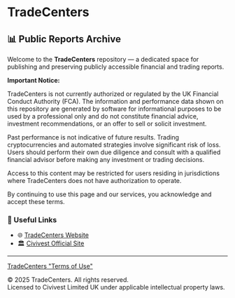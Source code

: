 # TradeCenters

## 📊 Public Reports Archive

Welcome to the **TradeCenters** repository — a dedicated space for publishing and preserving publicly accessible financial and trading reports.



**Important Notice:**

TradeCenters is not currently authorized or regulated by the UK Financial Conduct Authority (FCA). The information and performance data shown on this repository are generated by software for informational purposes to be used by a professional only and do not constitute financial advice, investment recommendations, or an offer to sell or solicit investment.

Past performance is not indicative of future results. Trading cryptocurrencies and automated strategies involve significant risk of loss. Users should perform their own due diligence and consult with a qualified financial advisor before making any investment or trading decisions.

Access to this content may be restricted for users residing in jurisdictions where TradeCenters does not have authorization to operate.

By continuing to use this page and our services, you acknowledge and accept these terms.



### 🔗 Useful Links

- 🌐 [TradeCenters Website](https://www.tradecenters.co.uk)
- 🏛️ [Civivest Official Site](https://www.civivest.com)

---
[TradeCenters "Terms of Use"](https://www.tradecenters.co.uk/en/terms-of-use)

© 2025 TradeCenters. All rights reserved.  
Licensed to Civivest Limited UK under applicable intellectual property laws.
